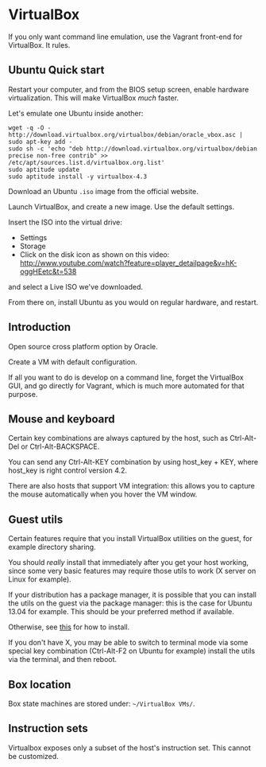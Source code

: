 # VirtualBox

If you only want command line emulation, use the Vagrant front-end for VirtualBox. It rules.

## Ubuntu Quick start

Restart your computer, and from the BIOS setup screen, enable hardware virtualization. This will make VirtualBox *much* faster.

Let's emulate one Ubuntu inside another:

    wget -q -O - http://download.virtualbox.org/virtualbox/debian/oracle_vbox.asc | sudo apt-key add -
    sudo sh -c 'echo "deb http://download.virtualbox.org/virtualbox/debian precise non-free contrib" >> /etc/apt/sources.list.d/virtualbox.org.list'
    sudo aptitude update
    sudo aptitude install -y virtualbox-4.3

Download an Ubuntu `.iso` image from the official website.

Launch VirtualBox, and create a new image. Use the default settings.

Insert the ISO into the virtual drive:

- Settings
- Storage
- Click on the disk icon as shown on this video: <http://www.youtube.com/watch?feature=player_detailpage&v=hK-oggHEetc&t=538>

and select a Live ISO we've downloaded.

From there on, install Ubuntu as you would on regular hardware, and restart.

## Introduction

Open source cross platform option by Oracle.

Create a VM with default configuration.

If all you want to do is develop on a command line, forget the VirtualBox GUI, and go directly for Vagrant, which is much more automated for that purpose.

## Mouse and keyboard

Certain key combinations are always captured by the host, such as Ctrl-Alt-Del or Ctrl-Alt-BACKSPACE.

You can send any Ctrl-Alt-KEY combination by using host_key + KEY, where host_key is right control version 4.2.

There are also hosts that support VM integration: this allows you to capture the mouse automatically when you hover the VM window.

## Guest utils

Certain features require that you install VirtualBox utilities on the guest, for example directory sharing.

You should *really* install that immediately after you get your host working, since some very basic features may require those utils to work (X server on Linux for example).

If your distribution has a package manager, it is possible that you can install the utils on the guest via the package manager: this is the case for Ubuntu 13.04 for example. This should be your preferred method if available.

Otherwise, see [this](http://www.virtualbox.org/manual/ch04.html#idp11306688) for how to install.

If you don't have X, you may be able to switch to terminal mode via some special key combination (Ctrl-Alt-F2 on Ubuntu for example) install the utils via the terminal, and then reboot.

## Box location

Box state machines are stored under: `~/VirtualBox VMs/`.

## Instruction sets

Virtualbox exposes only a subset of the host's instruction set. This cannot be customized.
